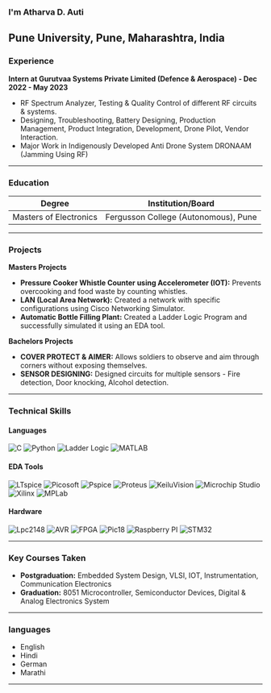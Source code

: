 ### I'm Atharva D. Auti 
Pune University, Pune, Maharashtra, India
---

### Experience
**Intern at Gurutvaa Systems Private Limited (Defence & Aerospace) - Dec 2022 - May 2023**

- RF Spectrum Analyzer, Testing & Quality Control of different RF circuits & systems.
- Designing, Troubleshooting, Battery Designing, Production Management, Product Integration, Development, Drone Pilot, Vendor Interaction.
- Major Work in Indigenously Developed Anti Drone System DRONAAM (Jamming Using RF)

---

### Education
| Degree                       | Institution/Board                                |
| ---------------------------- | ------------------------------------------------ |
| Masters of Electronics       | Fergusson College (Autonomous), Pune             | 

---

### Projects
**Masters Projects**

- **Pressure Cooker Whistle Counter using Accelerometer (IOT):** Prevents overcooking and food waste by counting whistles.
- **LAN (Local Area Network):** Created a network with specific configurations using Cisco Networking Simulator.
- **Automatic Bottle Filling Plant:** Created a Ladder Logic Program and successfully simulated it using an EDA tool.

**Bachelors Projects**

- **COVER PROTECT & AIMER:** Allows soldiers to observe and aim through corners without exposing themselves.
- **SENSOR DESIGNING:** Designed circuits for multiple sensors - Fire detection, Door knocking, Alcohol detection.

---

### Technical Skills

#### Languages
![C](https://img.shields.io/badge/C-A8B9CC?style=flat&logo=c&logoColor=white)
![Python](https://img.shields.io/badge/Python-3776AB?style=flat&logo=python&logoColor=white)
![Ladder Logic](https://img.shields.io/badge/Ladder_Logic-007AC7?style=flat&logo=ladder-logic&logoColor=white)
![MATLAB](https://img.shields.io/badge/MATLAB-0076A8?style=flat&logo=mathworks&logoColor=white)

#### EDA Tools
![LTspice](https://img.shields.io/badge/LTspice-0089D6?style=flat&logo=ltspice&logoColor=white)
![Picosoft](https://img.shields.io/badge/Picosoft-000000?style=flat&logo=picosoft&logoColor=white)
![Pspice](https://img.shields.io/badge/Pspice-FE7A16?style=flat&logo=pspice&logoColor=white)
![Proteus](https://img.shields.io/badge/Proteus-0078D7?style=flat&logo=proteus&logoColor=white)
![KeiluVision](https://img.shields.io/badge/KeiluVision-0071C5?style=flat&logo=keil-vision&logoColor=white)
![Microchip Studio](https://img.shields.io/badge/Microchip_Studio-000000?style=flat&logo=microchip&logoColor=white)
![Xilinx](https://img.shields.io/badge/Xilinx-CC2222?style=flat&logo=xilinx&logoColor=white)
![MPLab](https://img.shields.io/badge/MPLab-272727?style=flat&logo=mplab&logoColor=white)

#### Hardware
![Lpc2148](https://img.shields.io/badge/LPC2148-0070BB?style=flat&logo=nxp&logoColor=white)
![AVR](https://img.shields.io/badge/AVR-00318A?style=flat&logo=atmel&logoColor=white)
![FPGA](https://img.shields.io/badge/FPGA-EB1B3C?style=flat&logo=xilinx&logoColor=white)
![Pic18](https://img.shields.io/badge/Pic18-000000?style=flat&logo=microchip&logoColor=white)
![Raspberry PI](https://img.shields.io/badge/Raspberry_PI-A22846?style=flat&logo=raspberry-pi&logoColor=white)
![STM32](https://img.shields.io/badge/STM32-03234B?style=flat&logo=stmicroelectronics&logoColor=white)

---

### Key Courses Taken

- **Postgraduation:** Embedded System Design, VLSI, IOT, Instrumentation, Communication Electronics
- **Graduation:** 8051 Microcontroller, Semiconductor Devices, Digital & Analog Electronics System

---

### languages 

- English
- Hindi
- German
- Marathi

---
